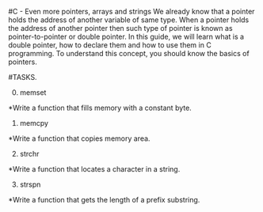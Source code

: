 #C - Even more pointers, arrays and strings
We already know that a pointer holds the address of another variable of same type. When a pointer holds the address of another pointer then such type of pointer is known as pointer-to-pointer or double pointer. In this guide, we will learn what is a double pointer, how to declare them and how to use them in C programming. To understand this concept, you should know the basics of pointers.

#TASKS.

0. memset

 *Write a function that fills memory with a constant byte.

1. memcpy

 *Write a function that copies memory area.

2. strchr

  *Write a function that locates a character in a string.

3. strspn

  *Write a function that gets the length of a prefix substring.
